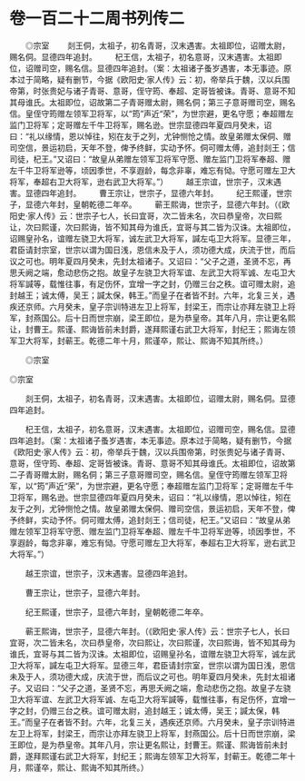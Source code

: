 # 卷一百二十二周书列传二

　　◎宗室 　　剡王侗，太祖子，初名青哥，汉末遇害。太祖即位，诏赠太尉，赐名侗。显德四年追封。 　　杞王信，太祖子，初名意哥，汉末遇害。太祖即位，诏赠司空，赐名信。显德四年追封。（案：太祖诸子蚤岁遇害，本无事迹。原本过于简略，疑有删节，今据《欧阳史·家人传》云：初，帝举兵于魏，汉以兵围帝第，时张贵妃与诸子青哥、意哥，侄守筠、奉超、定哥皆被诛。青哥、意哥不知其母谁氏。太祖即位，诏故第二子青哥赠太尉，赐名侗；第三子意哥赠司空，赐名信。皇侄守筠赠左领军卫将军，以“筠”声近“荣”，为世宗避，更名守愿；奉超赠左监门卫将军；定哥赠左千牛卫将军，赐名逊。世宗显德四年夏四月癸未，诏曰：“礼以缘情，恩以悼往，矧在友于之列，尤钟恻怆之情。故皇弟赠太保侗、赠司空信，景运初启，天年不登，俾予终鲜，实动予怀。侗可赠太傅，追封剡王；信司徒，杞王。”又诏曰：“故皇从弟赠左领军卫将军守愿、赠左监门卫将军奉超、赠左千牛卫将军逊等，顷因季世，不享遐龄，每念非辜，难忘有恸。守愿可赠左卫大将军，奉超右卫大将军，逊右武卫大将军。”） 　　越王宗谊，世宗子，汉末遇害。显德四年追封。 　　曹王宗让，世宗子，显德六年封。 　　纪王熙谨，世宗子，显德六年封，皇朝乾德二年卒。 　　蕲王熙诲，世宗子，显德六年封。（《欧阳史·家人传》云：世宗子七人，长曰宜哥，次二皆未名，次曰恭皇帝，次曰熙让，次曰熙谨，次曰熙诲，皆不知其母为谁氏，宜哥与其二皆为汉诛。太祖即位，诏赐皇孙名，谊赠左骁卫大将军，诚左武卫大将军，諴左屯卫大将军。显德三年，君臣请封宗室，世宗以谓为国日浅，恩信未及于人，须功德大成，庆流于世，而后议之可也。明年夏四月癸未，先封太祖诸子。又诏曰：“父子之道，圣贤不忘，再思夭阙之端，愈动悲伤之抱。故皇子左骁卫大将军谊、左武卫大将军诚、左屯卫大将军諴等，载惟往事，有足伤怀，宜增一字之封，仍赠三台之秩。谊可赠太尉，追封越王；诚太傅，吴王；諴太保，韩王。”而皇子在者皆不封。六年，北复三关，遇疾还京师。六月癸未，皇子宗训特进左卫上将军，封梁王，而宗让亦拜左骁卫上将军，封燕国公。后十日而世宗崩，梁王即位，是为恭皇帝。其年八月，宗让更名熙让，封曹王。熙谨、熙诲皆前未封爵，遂拜熙谨右武卫大将军，封纪王；熙诲左领军卫大将军，封蕲王。乾德二年十月，熙谨卒，熙让、熙诲不知其所终。）

　　◎宗室

◎宗室

　　剡王侗，太祖子，初名青哥，汉末遇害。太祖即位，诏赠太尉，赐名侗。显德四年追封。

　　杞王信，太祖子，初名意哥，汉末遇害。太祖即位，诏赠司空，赐名信。显德四年追封。（案：太祖诸子蚤岁遇害，本无事迹。原本过于简略，疑有删节，今据《欧阳史·家人传》云：初，帝举兵于魏，汉以兵围帝第，时张贵妃与诸子青哥、意哥，侄守筠、奉超、定哥皆被诛。青哥、意哥不知其母谁氏。太祖即位，诏故第二子青哥赠太尉，赐名侗；第三子意哥赠司空，赐名信。皇侄守筠赠左领军卫将军，以“筠”声近“荣”，为世宗避，更名守愿；奉超赠左监门卫将军；定哥赠左千牛卫将军，赐名逊。世宗显德四年夏四月癸未，诏曰：“礼以缘情，恩以悼往，矧在友于之列，尤钟恻怆之情。故皇弟赠太保侗、赠司空信，景运初启，天年不登，俾予终鲜，实动予怀。侗可赠太傅，追封剡王；信司徒，杞王。”又诏曰：“故皇从弟赠左领军卫将军守愿、赠左监门卫将军奉超、赠左千牛卫将军逊等，顷因季世，不享遐龄，每念非辜，难忘有恸。守愿可赠左卫大将军，奉超右卫大将军，逊右武卫大将军。”）

　　越王宗谊，世宗子，汉末遇害。显德四年追封。

　　曹王宗让，世宗子，显德六年封。

　　纪王熙谨，世宗子，显德六年封，皇朝乾德二年卒。

　　蕲王熙诲，世宗子，显德六年封。（《欧阳史·家人传》云：世宗子七人，长曰宜哥，次二皆未名，次曰恭皇帝，次曰熙让，次曰熙谨，次曰熙诲，皆不知其母为谁氏，宜哥与其二皆为汉诛。太祖即位，诏赐皇孙名，谊赠左骁卫大将军，诚左武卫大将军，諴左屯卫大将军。显德三年，君臣请封宗室，世宗以谓为国日浅，恩信未及于人，须功德大成，庆流于世，而后议之可也。明年夏四月癸未，先封太祖诸子。又诏曰：“父子之道，圣贤不忘，再思夭阙之端，愈动悲伤之抱。故皇子左骁卫大将军谊、左武卫大将军诚、左屯卫大将军諴等，载惟往事，有足伤怀，宜增一字之封，仍赠三台之秩。谊可赠太尉，追封越王；诚太傅，吴王；諴太保，韩王。”而皇子在者皆不封。六年，北复三关，遇疾还京师。六月癸未，皇子宗训特进左卫上将军，封梁王，而宗让亦拜左骁卫上将军，封燕国公。后十日而世宗崩，梁王即位，是为恭皇帝。其年八月，宗让更名熙让，封曹王。熙谨、熙诲皆前未封爵，遂拜熙谨右武卫大将军，封纪王；熙诲左领军卫大将军，封蕲王。乾德二年十月，熙谨卒，熙让、熙诲不知其所终。）